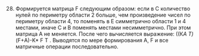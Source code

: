 28.	Формируется матрица F следующим образом: если в С количество нулей по периметру области 2 больше, чем произведение чисел по периметру области 4, то поменять в Е симметрично области 1 и 4 местами, иначе С и В поменять местами несимметрично. При этом матрица А не меняется. После чего вычисляется выражение: ((К*A T)*(F+А)-K* F T . Выводятся по мере формирования А, F и все матричные операции последовательно.

